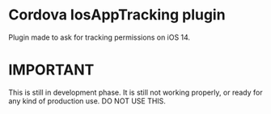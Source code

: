 # Cordova IosAppTracking plugin

Plugin made to ask for tracking permissions on iOS 14.


# IMPORTANT
This is still in development phase.
It is still not working properly, or ready for any kind of production use.
DO NOT USE THIS.
